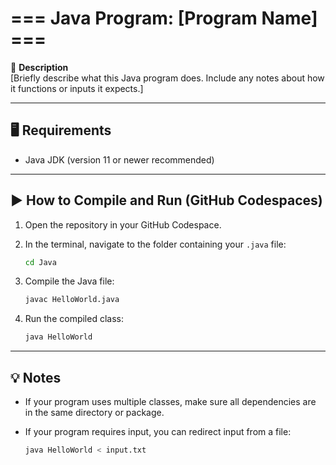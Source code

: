 # === Java Program: [Program Name] ===

📌 **Description**  
[Briefly describe what this Java program does. Include any notes about how it functions or inputs it expects.]

---

## 🖥️ Requirements

- Java JDK (version 11 or newer recommended)

---

## ▶️ How to Compile and Run (GitHub Codespaces)

1. Open the repository in your GitHub Codespace.
2. In the terminal, navigate to the folder containing your `.java` file:

    ```bash
    cd Java
    ```

3. Compile the Java file:

    ```bash
    javac HelloWorld.java
    ```

4. Run the compiled class:

    ```bash
    java HelloWorld
    ```

---

## 💡 Notes

- If your program uses multiple classes, make sure all dependencies are in the same directory or package.
- If your program requires input, you can redirect input from a file:

    ```bash
    java HelloWorld < input.txt
    ```
